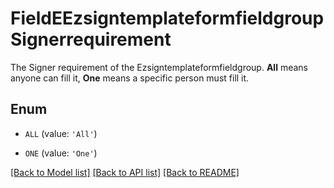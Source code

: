 # FieldEEzsigntemplateformfieldgroupSignerrequirement

The Signer requirement of the Ezsigntemplateformfieldgroup. **All** means anyone can fill it, **One** means a specific person must fill it.

## Enum

* `ALL` (value: `'All'`)

* `ONE` (value: `'One'`)

[[Back to Model list]](../README.md#documentation-for-models) [[Back to API list]](../README.md#documentation-for-api-endpoints) [[Back to README]](../README.md)


